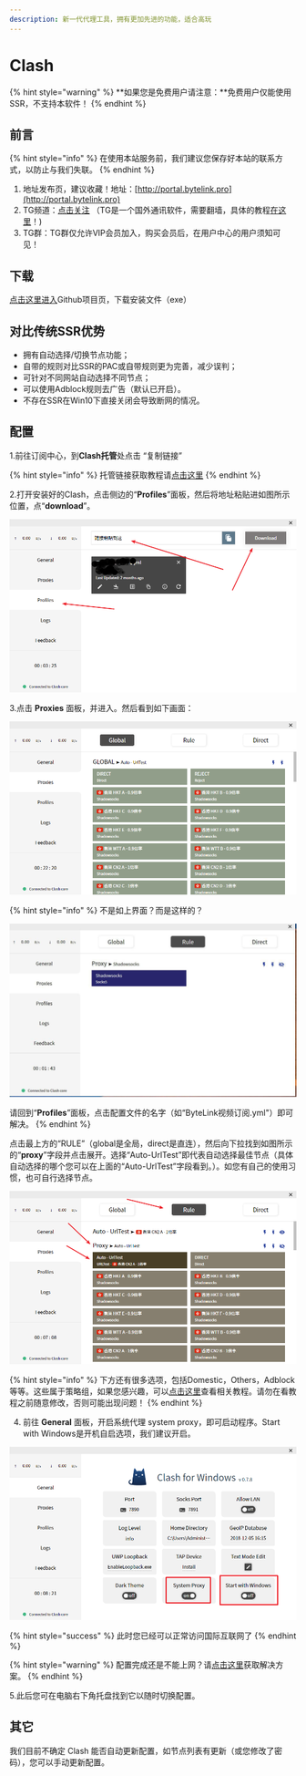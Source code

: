 ```yaml
---
description: 新一代代理工具，拥有更加先进的功能，适合高玩
---
```


# Clash

{% hint style="warning" %}
**如果您是免费用户请注意：**免费用户仅能使用SSR，不支持本软件！
{% endhint %}

## 前言

{% hint style="info" %}
在使用本站服务前，我们建议您保存好本站的联系方式，以防止与我们失联。
{% endhint %}

1. 地址发布页，建议收藏！地址：[http://portal.bytelink.pro](http://portal.bytelink.pro)
2. TG频道：[点击关注](https://t.me/bytelink) （TG是一个国外通讯软件，需要翻墙，具体的教程[在这里](../../advanced/telegram.md)！\)
3. TG群：TG群仅允许VIP会员加入，购买会员后，在用户中心的用户须知可见！

## 下载

[点击这里进入](https://github.com/Fndroid/clash_for_windows_pkg/releases)Github项目页，下载安装文件（exe）

## 对比传统SSR优势

* 拥有自动选择/切换节点功能；
* 自带的规则对比SSR的PAC或自带规则更为完善，减少误判；
* 可针对不同网站自动选择不同节点；
* 可以使用Adblock规则去广告（默认已开启）。
* 不存在SSR在Win10下直接关闭会导致断网的情况。

## 配置

1.前往订阅中心，到**Clash托管**处点击 “复制链接”

{% hint style="info" %}
托管链接获取教程请[点击这里](../../panel.md#ding-yue-tuo-guan-lian-jie)
{% endhint %}

2.打开安装好的Clash，点击侧边的“**Profiles**”面板，然后将地址粘贴进如图所示位置，点“**download**”。

![](../../.gitbook/assets/windows-clash-01.png)

3.点击 **Proxies** 面板，并进入。然后看到如下画面：

![](../../.gitbook/assets/snipaste_2019-09-17_16-55-59.png)

{% hint style="info" %}
不是如上界面？而是这样的？

  ![](../../.gitbook/assets/photo_2019-09-17_15-50-07.jpg) 

请回到“**Profiles**”面板，点击配置文件的名字（如“ByteLink视频订阅.yml"）即可解决。
{% endhint %}

点击最上方的“RULE”（global是全局，direct是直连），然后向下拉找到如图所示的“**proxy**”字段并点击展开。选择“Auto-UrlTest”即代表自动选择最佳节点（具体自动选择的哪个您可以在上面的“Auto-UrlTest”字段看到。）。如您有自己的使用习惯，也可自行选择节点。

![](../../.gitbook/assets/snipaste_2019-09-17_16-40-54.png)

{% hint style="info" %}
下方还有很多选项，包括Domestic，Others，Adblock等等。这些属于策略组，如果您感兴趣，可以[点击这里](../../advanced/rules.md)查看相关教程。请勿在看教程之前随意修改，否则可能出现问题！
{% endhint %}

4. 前往 **General** 面板，开启系统代理 system proxy，即可启动程序。Start with Windows是开机自启选项，我们建议开启。

![](../../.gitbook/assets/snipaste_2019-09-17_16-42-11.png)

{% hint style="success" %}
此时您已经可以正常访问国际互联网了
{% endhint %}

{% hint style="warning" %}
配置完成还是不能上网？请[点击这里](../../other/faq.md#windows)获取解决方案。
{% endhint %}

5.此后您可在电脑右下角托盘找到它以随时切换配置。

## 其它

我们目前不确定 Clash 能否自动更新配置，如节点列表有更新（或您修改了密码），您可以手动更新配置。

